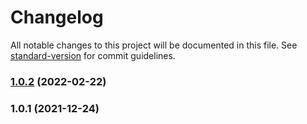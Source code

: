 # Changelog

All notable changes to this project will be documented in this file. See [standard-version](https://github.com/conventional-changelog/standard-version) for commit guidelines.

### [1.0.2](https://github.com/lightnear/Actions-OpenWrt/compare/v1.0.1...v1.0.2) (2022-02-22)

### 1.0.1 (2021-12-24)
